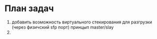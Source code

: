 # План задач

1. добавить возможность виртуального стекирования для разгрузки (через физичский sfp порт) принцып master/slay
2.
